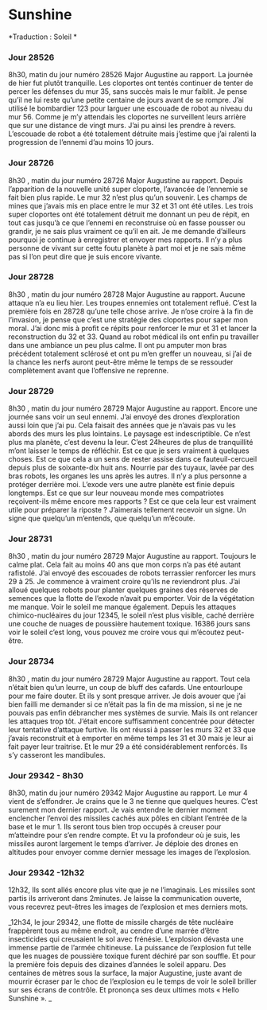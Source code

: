 # Sunshine

*Traduction : Soleil *

### **Jour 28526**
8h30, matin du jour numéro 28526 Major Augustine au rapport. La journée de hier fut plutôt tranquille. Les cloportes ont tentés continuer de tenter de percer les défenses du mur 35, sans succès mais le mur faiblit. Je pense qu’il ne lui reste qu’une petite centaine de jours avant de se rompre. J’ai utilisé le bombardier 123 pour larguer une escouade de robot au niveau du mur 56. Comme je m’y attendais les cloportes ne surveillent leurs arrière que sur une distance de vingt murs. J’ai pu ainsi les prendre à revers. L’escouade de robot a été totalement détruite mais j’estime que j’ai ralenti la progression de l’ennemi d’au moins 10 jours. 

### **Jour 28726**

8h30 , matin du jour numéro 28726 Major Augustine au rapport.  Depuis l’apparition de la nouvelle unité super cloporte, l’avancée de l’ennemie se fait bien plus rapide. Le mur 32 n’est plus qu’un souvenir. Les champs de mines que j’avais mis en place entre le mur 32 et 31 ont été utiles. Les trois super cloportes ont été totalement détruit me donnant un peu de répit, en tout cas jusqu’à ce que l’ennemi en reconstruise où en fasse pousser ou grandir, je ne sais plus vraiment ce qu’il en ait. 
Je me demande d’ailleurs pourquoi je continue à enregistrer et envoyer mes rapports. Il n’y a plus personne de vivant sur cette foutu planète à part moi et je ne sais même pas si l’on peut dire que je suis encore vivante.

### **Jour 28728** 
8h30 , matin du jour numéro 28728 Major Augustine au rapport. Aucune attaque n’a eu lieu hier. Les troupes ennemies ont totalement reflué. C’est la première fois en 28728 qu’une telle chose arrive. Je n’ose croire à la fin de l’invasion, je pense que c’est une stratégie des cloportes pour saper mon moral. J’ai donc mis à profit ce répits pour renforcer le mur et 31 et lancer la reconstruction du 32 et 33. Quand au robot médical ils ont enfin pu travailler dans une ambiance un peu plus calme. Il ont pu amputer mon bras précédent totalement sclérosé et ont pu m’en greffer un nouveau, si j’ai de la chance les nerfs auront peut-être même le temps de se ressouder complètement avant que l’offensive ne reprenne. 

### **Jour 28729**  
8h30 , matin du jour numéro 28729 Major Augustine au rapport. Encore une journée sans voir un seul ennemi. J’ai envoyé des drones d’exploration aussi loin que j’ai pu. Cela faisait des années que je n’avais pas vu les abords des murs les plus lointains. Le paysage est indescriptible. Ce n’est plus ma planète, c’est devenu la leur. C’est 24heures de plus de tranquillité m’ont laisser le temps de réfléchir. Est ce que je sers vraiment à quelques choses. Est ce que cela a un sens de rester assise dans ce fauteuil-cercueil depuis plus de soixante-dix huit ans. Nourrie par des tuyaux, lavée par des bras robots, les organes les uns après les autres. Il n’y a plus personne a protéger derrière moi. L’exode vers une autre planète est finie depuis longtemps.  Est ce que sur leur nouveau monde mes compatriotes reçoivent-ils même encore mes rapports ? Est ce que cela leur est vraiment utile pour préparer la riposte ? J’aimerais tellement recevoir un signe. Un signe que quelqu’un m’entends, que quelqu’un m’écoute. 

### **Jour 28731**  
8h30 , matin du jour numéro 28729 Major Augustine au rapport. Toujours le calme plat. Cela fait au moins 40 ans que mon corps n’a pas été autant rafistolé. J’ai envoyé des escouades de robots terrassier renforcer les murs 29 à 25. Je commence à vraiment croire qu’ils ne reviendront plus. J’ai alloué quelques robots pour planter quelques graines des réserves de semences que la flotte de l’exode n’avait pu emporter. Voir de la végétation me manque. Voir le soleil me manque également. Depuis les attaques chimico-nucléaires du jour 12345, le soleil n’est plus visible, caché derrière une couche de nuages de poussière hautement toxique. 16386 jours sans voir le soleil c’est long, vous pouvez me croire vous qui m’écoutez peut-être.

### **Jour 28734**  
8h30 , matin du jour numéro 28729 Major Augustine au rapport. Tout cela n’était bien qu’un leurre, un coup de bluff des cafards. Une entourloupe pour me faire douter. Et ils y sont presque arriver. Je dois avouer que j’ai bien failli me demander si ce n’était pas la fin de ma mission, si ne je ne pouvais pas enfin débrancher mes systèmes de survie. Mais ils ont relancer les attaques trop tôt. J’était encore suffisamment concentrée pour détecter leur tentative d’attaque furtive. Ils ont réussi à passer les murs 32 et 33 que j’avais reconstruit et à emporter en même temps les 31 et 30 mais je leur ai fait payer leur traitrise. Et le mur 29 a été considérablement renforcés. Ils s’y casseront les mandibules. 

### **Jour 29342 - 8h30**  
8h30, matin du jour numéro 29342 Major Augustine au rapport. Le mur 4 vient de s’effondrer. Je crains que le 3 ne tienne que quelques heures. C’est surement mon dernier rapport. Je vais entendre le dernier moment enclencher l’envoi des missiles cachés aux pôles en ciblant l’entrée de la base et le mur 1. Ils seront tous bien trop occupés à creuser pour m’atteindre pour s’en rendre compte. Et vu la profondeur où je suis, les missiles auront largement le temps d’arriver. Je déploie des drones en altitudes pour envoyer comme dernier message les images de l’explosion. 

### **Jour 29342 -12h32**  
12h32, Ils sont allés encore plus vite que je ne l’imaginais. Les missiles sont partis ils arriveront dans 2minutes. Je laisse la communication ouverte, vous recevrez peut-êtres les images de l’explosion et mes derniers mots.

_12h34, le jour 29342, une flotte de missile chargés de tête nucléaire frappèrent tous au même endroit, au cendre d’une marrée d’être insecticides qui creusaient le sol avec frénésie. L’explosion dévasta une immense partie de l’armée chitineuse. La puissance de l’explosion fut telle que les nuages de poussière toxique furent déchiré par son souffle. Et pour la première fois depuis des dizaines d’années le soleil apparu. Des centaines de mètres sous la surface, la major Augustine, juste avant de mourrir écraser par le choc de l’explosion eu le temps de voir le soleil briller sur ses écrans de contrôle. Et prononça ses deux ultimes mots « Hello Sunshine ». _
